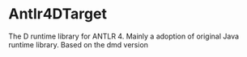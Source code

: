 # Antlr4DTarget
The D runtime library for ANTLR 4.
Mainly a adoption of original Java runtime library.
Based on the dmd version
